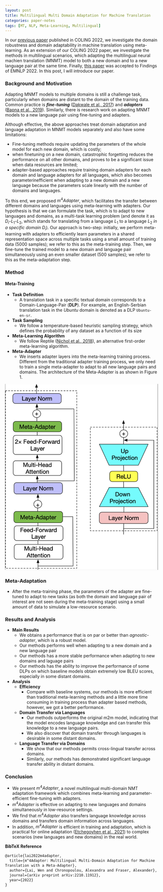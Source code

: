 ```yaml
---
layout: post
title: Multilingual Multi Domain Adaptation for Machine Translation
categories: paper-notes
tags: [MT, NLP, Meta-Learning, Multilingual]
---
```


In our [previous paper](https://aclanthology.org/2022.coling-1.461/) published in COLING 2022, we investigate the domain robustness and domain adaptability in machine translation using meta-learning. As an extension of our COLING 2022 paper, we investigate the methods in multilingual scenarios, which adapting the multilingual neural machien translation (MNMT) model to both a new domain and to a new language pair at the same time. Finally, [this paper](https://arxiv.org/abs/2210.11912) was accepted to Findings of EMNLP 2022. In this post, I will introduce our paper.

### Background and Motivation

Adapting MNMT models to multiple domains is still a challenge task, particularly when domains are distant to the domain of the training data. Common practice is ***fine-tuning*** ([Dakwale et al., 2017](https://staff.science.uva.nl/c.monz/ltl/publications/mtsummit2017.pdf)) and ***adapters*** ([Bapna et al., 2019](https://doi.org/10.18653/v1/D19-1165)). Similarly, there is research work on adapting MNMT models to a new language pair using fine-tuning and adapters.

Although effective, the above approaches treat domain adaptation and language adaptation in MNMT models separately and also have some limitations:

+ Fine-tuning methods require updating the parameters of the whole model for each new domain, which is costly;
+ when finetuning on a new domain, catastrophic forgetting reduces the performance on all other domains, and proves to be a significant issue when data resources are limited;
+ adapter-based approaches require training domain adapters for each domain and language adapters for all languages, which also becomes parameterinefficient when adapting to a new domain and a new language because the parameters scale linearly with the number of domains and languages.

To this end, we proposed $m^4Adapter$, which facilitates the transfer between different domains and languages using meta-learning with adapters. Our hypothesis is that we can formulate the task, which is to adapt to new languages and domains, as a multi-task learning problem (and denote it as  $D_i$-$L_1$-$L_2$, which stands for translating from a language $L_1$ to a language $L_2$ *in a specific domain* $D_i$). Our approach is two-step: initially, we perform meta-learning with adapters to efficiently learn parameters in a shared representation space across multiple tasks using a small amount of training data (5000 samples); we refer to this as the meta-training step. Then, we fine-tune the trained model to a new domain and language pair simultaneously using an even smaller dataset (500 samples); we refer to this as the meta-adaptation step.

### Method

#### Meta-Training

+ **Task Definition**
  + A translation task in a specific textual domain corresponds to a Domain-Language-Pair (**DLP**). For example, an English-Serbian translation task in the *Ubuntu* domain is denoted as a DLP ```Ubuntu-en-sr```. 
+ **Task Sampling**
  + We follow a temperature-based heuristic sampling strategy, which defines the probability of any dataset as a function of its size
+ **Meta-Learning Algorithm**
  + We follow Reptile ([Nichol et al., 2018](https://arxiv.org/abs/1803.02999)), an alternative first-order meta-learning algorithm.
+ **Meta-Adapter**
  + We inserts adapter layers into the meta-learning training process. Different from the traditional adapter training process, we only need to train a single meta-adapter to adapt to all new language pairs and domains. The architecture of the Meta-Adapter is as shown in Figure 1.

![m4Adapter](https://github.com/lavine-lmu/lavine_blog/raw/main/assets/paper-notes/2022-10-25-M4Adapter/m4adapter.png)

### Meta-Adaptation

+ After the meta-training phase, the parameters of the adapter are fine-tuned to adapt to new tasks (as both the domain and language pair of interest are not seen during the meta-training stage) using a small amount of data to simulate a low-resource scenario.

### Results and Analysis

+ **Main Results**
  + We obtains a performance that is on par or better than *agnostic-adapter*, which is a robust model.
  + Our methods performs well when adapting to a new domain and a new language pair
  + Our methods has a more stable performance when adapting to new domains and laguage pairs
  + Our methods has the ability to improve the performance of some DLPs on which baseline models obtain extremely low BLEU scores, especially in some distant domains.
+ **Analysis**
  + **Efficiency**
    + Compare with baseline systems, our methods is more efficient than traditional meta-learning methods and a little more time consuming in training process than adapter based methods, however, we got a better performance.
  + **Domain Transfer via Languages**
    + Our methods outperforms the original m2m model, indicating that the model encodes language knowledge and can transfer this knowledge to a new language pairs.
    + We also discover that domain transfer through languages is desirable in some distant domains.
  + **Language Transfer via Domains**
    + We show that our methods permits cross-lingual transfer across domains.
    + Similarly, our methods has demonstrated significant language transfer ability in distant domains.

### Conclusion

+ We present $m^4Adapter$, a novel multilingual multi-domain NMT adaptation framework which combines meta-learning and parameter-efficient fine-tuning with adapters.
+ $m^4Adapter$ is effective on adapting to new languages and domains simultaneously in low-resource settings.
+ We find that $m^4Adapter$ also transfers language knowledge across domains and transfers domain information across languages. 
+ In addition, $m^4Adapter$ is efficient in training and adaptation, which is practical for online adaptation ([Etchegoyhen et al., 2021](https://aclanthology.org/2021.ranlp-1.47)) to complex scenarios (new languages and new domains) in the real world.



__BibTeX Reference__

```bibtext
@article{lai2022m4adapter,
  title={m^4Adapter: Multilingual Multi-Domain Adaptation for Machine Translation with a Meta-Adapter},
  author={Lai, Wen and Chronopoulou, Alexandra and Fraser, Alexander},
  journal={arXiv preprint arXiv:2210.11912},
  year={2022}
}
```

